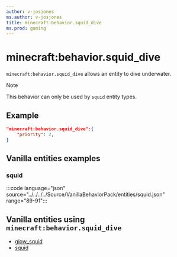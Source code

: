 ```yaml
---
author: v-josjones
ms.author: v-josjones
title: minecraft:behavior.squid_dive
ms.prod: gaming
---
```


# minecraft:behavior.squid_dive

`minecraft:behavior.squid_dive` allows an entity to dive underwater.

> [!NOTE]
> This behavior can only be used by `squid` entity types.

## Example

```json
"minecraft:behavior.squid_dive":{
    "priority": 2,
}
```

## Vanilla entities examples

### squid

:::code language="json" source="../../../../Source/VanillaBehaviorPack/entities/squid.json" range="89-91":::

## Vanilla entities using `minecraft:behavior.squid_dive`

- [glow_squid](../../../../Source/VanillaBehaviorPack_Snippets/entities/glow_squid.md)
- [squid](../../../../Source/VanillaBehaviorPack_Snippets/entities/squid.md)
